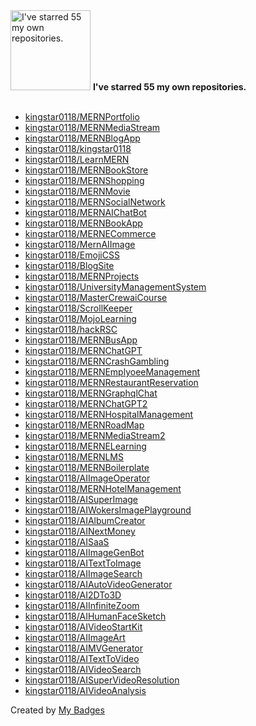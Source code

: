 <img src="https://my-badges.github.io/my-badges/self-star.png" alt="I&apos;ve starred 55 my own repositories." title="I&apos;ve starred 55 my own repositories." width="128">
<strong>I&apos;ve starred 55 my own repositories.</strong>
<br><br>

- <a href="https://github.com/kingstar0118/MERNPortfolio">kingstar0118/MERNPortfolio</a>
- <a href="https://github.com/kingstar0118/MERNMediaStream">kingstar0118/MERNMediaStream</a>
- <a href="https://github.com/kingstar0118/MERNBlogApp">kingstar0118/MERNBlogApp</a>
- <a href="https://github.com/kingstar0118/kingstar0118">kingstar0118/kingstar0118</a>
- <a href="https://github.com/kingstar0118/LearnMERN">kingstar0118/LearnMERN</a>
- <a href="https://github.com/kingstar0118/MERNBookStore">kingstar0118/MERNBookStore</a>
- <a href="https://github.com/kingstar0118/MERNShopping">kingstar0118/MERNShopping</a>
- <a href="https://github.com/kingstar0118/MERNMovie">kingstar0118/MERNMovie</a>
- <a href="https://github.com/kingstar0118/MERNSocialNetwork">kingstar0118/MERNSocialNetwork</a>
- <a href="https://github.com/kingstar0118/MERNAIChatBot">kingstar0118/MERNAIChatBot</a>
- <a href="https://github.com/kingstar0118/MERNBookApp">kingstar0118/MERNBookApp</a>
- <a href="https://github.com/kingstar0118/MERNECommerce">kingstar0118/MERNECommerce</a>
- <a href="https://github.com/kingstar0118/MernAIImage">kingstar0118/MernAIImage</a>
- <a href="https://github.com/kingstar0118/EmojiCSS">kingstar0118/EmojiCSS</a>
- <a href="https://github.com/kingstar0118/BlogSite">kingstar0118/BlogSite</a>
- <a href="https://github.com/kingstar0118/MERNProjects">kingstar0118/MERNProjects</a>
- <a href="https://github.com/kingstar0118/UniversityManagementSystem">kingstar0118/UniversityManagementSystem</a>
- <a href="https://github.com/kingstar0118/MasterCrewaiCourse">kingstar0118/MasterCrewaiCourse</a>
- <a href="https://github.com/kingstar0118/ScrollKeeper">kingstar0118/ScrollKeeper</a>
- <a href="https://github.com/kingstar0118/MojoLearning">kingstar0118/MojoLearning</a>
- <a href="https://github.com/kingstar0118/hackRSC">kingstar0118/hackRSC</a>
- <a href="https://github.com/kingstar0118/MERNBusApp">kingstar0118/MERNBusApp</a>
- <a href="https://github.com/kingstar0118/MERNChatGPT">kingstar0118/MERNChatGPT</a>
- <a href="https://github.com/kingstar0118/MERNCrashGambling">kingstar0118/MERNCrashGambling</a>
- <a href="https://github.com/kingstar0118/MERNEmplyoeeManagement">kingstar0118/MERNEmplyoeeManagement</a>
- <a href="https://github.com/kingstar0118/MERNRestaurantReservation">kingstar0118/MERNRestaurantReservation</a>
- <a href="https://github.com/kingstar0118/MERNGraphqlChat">kingstar0118/MERNGraphqlChat</a>
- <a href="https://github.com/kingstar0118/MERNChatGPT2">kingstar0118/MERNChatGPT2</a>
- <a href="https://github.com/kingstar0118/MERNHospitalManagement">kingstar0118/MERNHospitalManagement</a>
- <a href="https://github.com/kingstar0118/MERNRoadMap">kingstar0118/MERNRoadMap</a>
- <a href="https://github.com/kingstar0118/MERNMediaStream2">kingstar0118/MERNMediaStream2</a>
- <a href="https://github.com/kingstar0118/MERNELearning">kingstar0118/MERNELearning</a>
- <a href="https://github.com/kingstar0118/MERNLMS">kingstar0118/MERNLMS</a>
- <a href="https://github.com/kingstar0118/MERNBoilerplate">kingstar0118/MERNBoilerplate</a>
- <a href="https://github.com/kingstar0118/AIImageOperator">kingstar0118/AIImageOperator</a>
- <a href="https://github.com/kingstar0118/MERNHotelManagement">kingstar0118/MERNHotelManagement</a>
- <a href="https://github.com/kingstar0118/AISuperImage">kingstar0118/AISuperImage</a>
- <a href="https://github.com/kingstar0118/AIWokersImagePlayground">kingstar0118/AIWokersImagePlayground</a>
- <a href="https://github.com/kingstar0118/AIAlbumCreator">kingstar0118/AIAlbumCreator</a>
- <a href="https://github.com/kingstar0118/AINextMoney">kingstar0118/AINextMoney</a>
- <a href="https://github.com/kingstar0118/AISaaS">kingstar0118/AISaaS</a>
- <a href="https://github.com/kingstar0118/AIImageGenBot">kingstar0118/AIImageGenBot</a>
- <a href="https://github.com/kingstar0118/AITextToImage">kingstar0118/AITextToImage</a>
- <a href="https://github.com/kingstar0118/AIImageSearch">kingstar0118/AIImageSearch</a>
- <a href="https://github.com/kingstar0118/AIAutoVideoGenerator">kingstar0118/AIAutoVideoGenerator</a>
- <a href="https://github.com/kingstar0118/AI2DTo3D">kingstar0118/AI2DTo3D</a>
- <a href="https://github.com/kingstar0118/AIInfiniteZoom">kingstar0118/AIInfiniteZoom</a>
- <a href="https://github.com/kingstar0118/AIHumanFaceSketch">kingstar0118/AIHumanFaceSketch</a>
- <a href="https://github.com/kingstar0118/AIVideoStartKit">kingstar0118/AIVideoStartKit</a>
- <a href="https://github.com/kingstar0118/AIImageArt">kingstar0118/AIImageArt</a>
- <a href="https://github.com/kingstar0118/AIMVGenerator">kingstar0118/AIMVGenerator</a>
- <a href="https://github.com/kingstar0118/AITextToVideo">kingstar0118/AITextToVideo</a>
- <a href="https://github.com/kingstar0118/AIVideoSearch">kingstar0118/AIVideoSearch</a>
- <a href="https://github.com/kingstar0118/AISuperVideoResolution">kingstar0118/AISuperVideoResolution</a>
- <a href="https://github.com/kingstar0118/AIVideoAnalysis">kingstar0118/AIVideoAnalysis</a>


Created by <a href="https://github.com/my-badges/my-badges">My Badges</a>